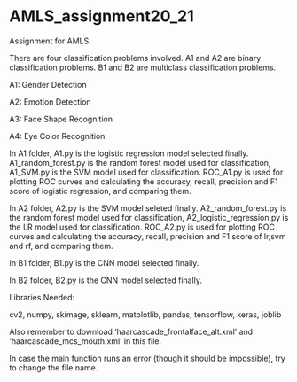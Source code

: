 # AMLS_assignment20_21

Assignment for AMLS.

There are four classification problems involved. A1 and A2 are binary classification problems. B1 and B2 are multiclass classification problems. 

A1: Gender Detection

A2: Emotion Detection

A3: Face Shape Recognition

A4: Eye Color Recognition

In A1 folder, A1.py is the logistic regression model selected finally. A1_random_forest.py is the random forest model used for classification, A1_SVM.py is the SVM model used for classification. ROC_A1.py is used for plotting ROC curves and calculating the accuracy, recall, precision and F1 score of logistic regression, and comparing them.

In A2 folder, A2.py is the SVM model seleted finally. A2_random_forest.py is the random forest model used for classification, A2_logistic_regression.py is the LR model used for classification. ROC_A2.py is used for plotting ROC curves and calculating the accuracy, recall, precision and F1 score of lr,svm and rf, and comparing them.

In B1 folder, B1.py is the CNN model selected finally.

In B2 folder, B2.py is the CNN model selected finally.

Libraries Needed:

cv2, numpy, skimage, sklearn, matplotlib, pandas, tensorflow, keras, joblib

Also remember to download ‘haarcascade_frontalface_alt.xml’ and ‘haarcascade_mcs_mouth.xml’ in this file.

In case the main function runs an error (though it should be impossible), try to change the file name.
